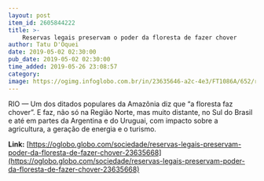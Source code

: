 ```yaml
---
layout: post
item_id: 2605844222
title: >-
    Reservas legais preservam o poder da floresta de fazer chover
author: Tatu D'Oquei
date: 2019-05-02 02:30:00
pub_date: 2019-05-02 02:30:00
time_added: 2019-05-26 23:08:57
category: 
image: https://ogimg.infoglobo.com.br/in/23635646-a2c-4e3/FT1086A/652/rios.jpg
---
```


RIO — Um dos ditados populares da Amazônia diz que “a floresta faz chover”. E faz, não só na Região Norte, mas muito distante, no Sul do Brasil e até em partes da Argentina e do Uruguai, com impacto sobre a agricultura, a geração de energia e o turismo.

**Link:** [https://oglobo.globo.com/sociedade/reservas-legais-preservam-poder-da-floresta-de-fazer-chover-23635668](https://oglobo.globo.com/sociedade/reservas-legais-preservam-poder-da-floresta-de-fazer-chover-23635668)

